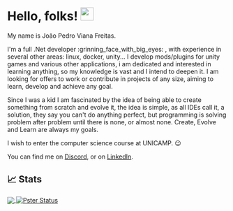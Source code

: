 # Hello, folks! <img src="https://raw.githubusercontent.com/MartinHeinz/MartinHeinz/master/wave.gif" width="30px">
My name is João Pedro Viana Freitas.

I'm a full .Net developer	:grinning_face_with_big_eyes: , with experience in several other areas: linux, docker, unity... I develop mods/plugins for unity games and various other applications, i am dedicated and interested in learning anything, so my knowledge is vast and I intend to deepen it. I am looking for offers to work or contribute in projects of any size, aiming to learn, develop and achieve any goal.

Since I was a kid I am fascinated by the idea of being able to create something from scratch and evolve it, the idea is simple, as all IDEs call it, a solution, they say you can't do anything perfect, but programming is solving problem after problem until there is none, or almost none. 
Create, Evolve and Learn are always my goals.

I wish to enter the computer science course at UNICAMP. :wink:

You can find me on [Discord][1], or on [LinkedIn][2].

<!-- Resources -->
<!-- links to your social media accounts -->
[1]: https://discord.gg/sgWBggXSWJ
[2]: https://www.linkedin.com/in/joaopedrovianafreitas/

## &#x1f4c8; Stats
<a href="https://github.com/J-Pster/J-Pster">
  <img align="center" src="https://github-readme-stats.vercel.app/api/top-langs/?username=J-Pster&hide=java,html&title_color=ffffff&text_color=c9cacc&icon_color=2bbc8a&bg_color=1d1f21" />
</a>
<a href="https://github.com/J-Pster/J-Pster">
  <img align="center" src="https://github-readme-stats.vercel.app/api?username=J-Pster&show_icons=true&line_height=27&count_private=true&title_color=ffffff&text_color=c9cacc&icon_color=2bbc8a&bg_color=1d1f21" alt="Pster Status" />
</a>
